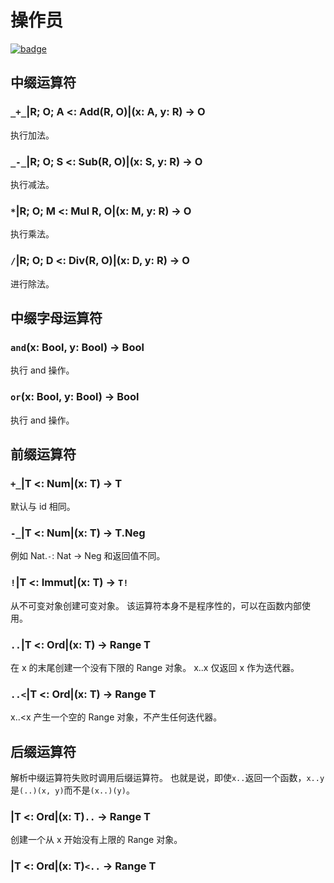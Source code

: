 # 操作员

[![badge](https://img.shields.io/endpoint.svg?url=https%3A%2F%2Fgezf7g7pd5.execute-api.ap-northeast-1.amazonaws.com%2Fdefault%2Fsource_up_to_date%3Fowner%3Derg-lang%26repos%3Derg%26ref%3Dmain%26path%3Ddoc/EN/API/operators.md%26commit_hash%3Dd15cbbf7b33df0f78a575cff9679d84c36ea3ab1)](https://gezf7g7pd5.execute-api.ap-northeast-1.amazonaws.com/default/source_up_to_date?owner=erg-lang&repos=erg&ref=main&path=doc/EN/API/operators.md&commit_hash=d15cbbf7b33df0f78a575cff9679d84c36ea3ab1)

## 中缀运算符

### `_+_`|R; O; A <: Add(R, O)|(x: A, y: R) -> O

执行加法。

### `_-_`|R; O; S <: Sub(R, O)|(x: S, y: R) -> O

执行减法。

### `*`|R; O; M <: Mul R, O|(x: M, y: R) -> O

执行乘法。

### `/`|R; O; D <: Div(R, O)|(x: D, y: R) -> O

进行除法。

## 中缀字母运算符

### `and`(x: Bool, y: Bool) -> Bool

执行 and 操作。

### `or`(x: Bool, y: Bool) -> Bool

执行 and 操作。

## 前缀运算符

### `+_`|T <: Num|(x: T) -> T

默认与 id 相同。

### `-_`|T <: Num|(x: T) -> T.Neg

例如 Nat.`-`: Nat -> Neg 和返回值不同。

### `!`|T <: Immut|(x: T) -> `T!`

从不可变对象创建可变对象。
该运算符本身不是程序性的，可以在函数内部使用。

### `..`|T <: Ord|(x: T) -> Range T

在 x 的末尾创建一个没有下限的 Range 对象。
x..x 仅返回 x 作为迭代器。

### `..<`|T <: Ord|(x: T) -> Range T

x..<x 产生一个空的 Range 对象，不产生任何迭代器。

## 后缀运算符

解析中缀运算符失败时调用后缀运算符。
也就是说，即使`x..`返回一个函数，`x..y`是`(..)(x, y)`而不是`(x..)(y)`。

### |T <: Ord|(x: T)`..` -> Range T

创建一个从 x 开始没有上限的 Range 对象。

### |T <: Ord|(x: T)`<..` -> Range T